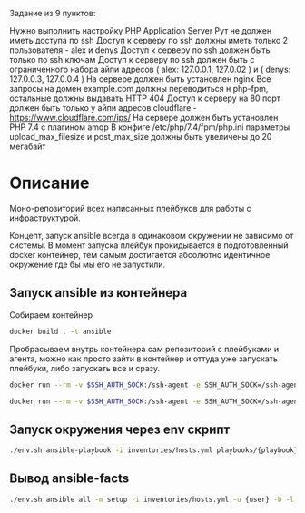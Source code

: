 

Задание из 9 пунктов:

Нужно выполнить настройку PHP Application Server
Рут не должен иметь доступа по ssh
Доступ к серверу по ssh должны иметь только 2 пользователя - alex и denys
Доступ к серверу по ssh должен быть только по ssh ключам
Доступ к серверу по ssh должен быть с ограниченного набора айпи адресов ( alex: 127.0.0.1, 127.0.02 ) и  ( denys: 127.0.0.3, 127.0.0.4 )
На сервере должен быть установлен nginx
Все запросы на домен example.com должны переводиться н php-fpm, остальные должны выдавать HTTP 404
Доступ к серверу на 80 порт должен быть только у айпи адресов cloudflare - https://www.cloudflare.com/ips/
На сервере должен быть установлен PHP 7.4 с плагином amqp
В конфиге /etc/php/7.4/fpm/php.ini параметры upload_max_filesize и post_max_size должны быть увеличены до 20 мегабайт

# Описание

Моно-репозиторий всех написанных плейбуков для работы с инфраструктурой.

Концепт, запуск ansible всегда в одинаковом окружении не зависимо от системы. В момент запуска плейбук прокидывается в подготовленный docker контейнер, тем самым достигается абсолютно идентичное окружение где бы мы его не запустили.

## Запуск ansible из контейнера

Собираем контейнер

```bash
docker build . -t ansible
```

Пробрасываем внутрь контейнера сам репозиторий с плейбуками и агента, можно как просто зайти в контейнер и оттуда уже запускать плейбуки, либо запускать все и сразу.

```bash
docker run --rm -v $SSH_AUTH_SOCK:/ssh-agent -e SSH_AUTH_SOCK=/ssh-agent -v `pwd`:/etc/ansible -v $HOME:/root ansible /bin/sh
```

```bash
docker run --rm -v $SSH_AUTH_SOCK:/ssh-agent -e SSH_AUTH_SOCK=/ssh-agent -v `pwd`:/etc/ansible -v $HOME:/root ansible ansible-playbook -i inventories/stage/hosts.yml playbooks/{playbook}.yml -l {hostname} -t {tag}
```

## Запуск окружения через env скрипт

```bash
./env.sh ansible-playbook -i inventories/hosts.yml playbooks/{playbook}.yml -D -u {user} -K -l {hostname} -t {tag}
```

## Вывод ansible-facts

```bash
./env.sh ansible all -m setup -i inventories/hosts.yml -u {user} -b -l {hostname}
```
